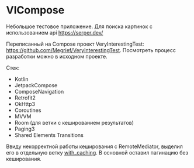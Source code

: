# VICompose
Небольшое тестовое приложение. Для поиска картинок с использованием api <https://serper.dev/>


Переписанный на Compose проект VeryInterestingTest: <https://github.com/Megrief/VeryInterestingTest>. Посмотреть процесс разработки можно в исходном проекте.


Стек:
 - Kotlin
 - JetpackCompose
 - ComposeNavigation
 - Retrofit2
 - OkHttp3
 - Coroutines
 - MVVM
 - Room (для ветки с кешированием результатов)
 - Paging3
 - Shared Elements Transitions

Ввиду некорректной работы кеширования с RemoteMediator, выделил его в отдельную ветку [with_caching](https://github.com/Megrief/VICompose/tree/with_caching). В основной оставил пагинацию без кеширования.
